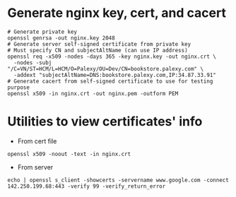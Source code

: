 # Generate nginx key, cert, and cacert
```shell
# Generate private key
openssl genrsa -out nginx.key 2048
# Generate server self-signed certificate from private key
# Must specify CN and subjectAltName (can use IP address)
openssl req -x509 -nodes -days 365 -key nginx.key -out nginx.crt \
  -nodes -subj "/C=VN/ST=HCM/L=HCM/O=Palexy/OU=Dev/CN=bookstore.palexy.com" \
  -addext "subjectAltName=DNS:bookstore.palexy.com,IP:34.87.33.91"
# Generate cacert from self-signed certificate to use for testing purpose
openssl x509 -in nginx.crt -out nginx.pem -outform PEM
```

# Utilities to view certificates' info
- From cert file
```shell
openssl x509 -noout -text -in nginx.crt
```
- From server
```shell
echo | openssl s_client -showcerts -servername www.google.com -connect 142.250.199.68:443 -verify 99 -verify_return_error
```
